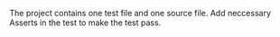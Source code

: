 The project contains one test file and one source file. Add neccessary Asserts in the test to make the test pass.
